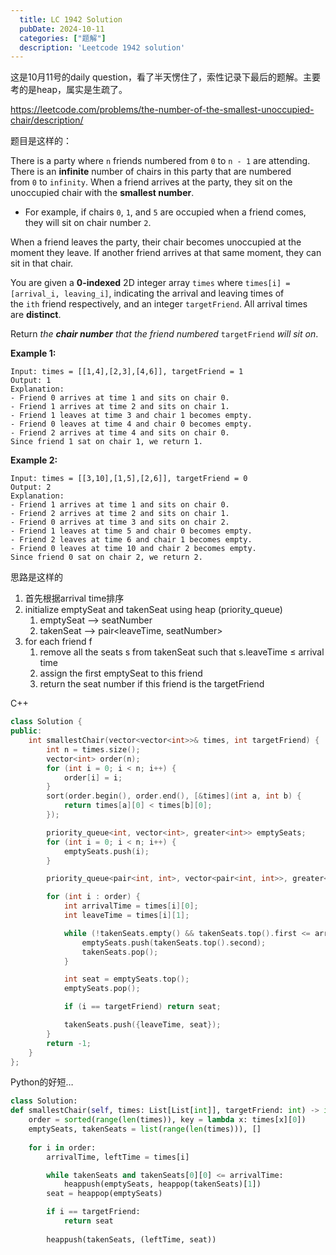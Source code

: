 ```yaml
---
  title: LC 1942 Solution
  pubDate: 2024-10-11
  categories: ["题解"]
  description: 'Leetcode 1942 solution'
---
```


这是10月11号的daily question，看了半天愣住了，索性记录下最后的题解。主要考的是heap，属实是生疏了。

https://leetcode.com/problems/the-number-of-the-smallest-unoccupied-chair/description/

题目是这样的：

There is a party where `n` friends numbered from `0` to `n - 1` are attending. There is an **infinite** number of chairs in this party that are numbered from `0` to `infinity`. When a friend arrives at the party, they sit on the unoccupied chair with the **smallest number**.

- For example, if chairs `0`, `1`, and `5` are occupied when a friend comes, they will sit on chair number `2`.

When a friend leaves the party, their chair becomes unoccupied at the moment they leave. If another friend arrives at that same moment, they can sit in that chair.

You are given a **0-indexed** 2D integer array `times` where `times[i] = [arrival_i, leaving_i]`, indicating the arrival and leaving times of the `ith` friend respectively, and an integer `targetFriend`. All arrival times are **distinct**.

Return *the **chair number** that the friend numbered* `targetFriend` *will sit on*.

**Example 1:**

```
Input: times = [[1,4],[2,3],[4,6]], targetFriend = 1
Output: 1
Explanation:
- Friend 0 arrives at time 1 and sits on chair 0.
- Friend 1 arrives at time 2 and sits on chair 1.
- Friend 1 leaves at time 3 and chair 1 becomes empty.
- Friend 0 leaves at time 4 and chair 0 becomes empty.
- Friend 2 arrives at time 4 and sits on chair 0.
Since friend 1 sat on chair 1, we return 1.
```

**Example 2:**

```
Input: times = [[3,10],[1,5],[2,6]], targetFriend = 0
Output: 2
Explanation:
- Friend 1 arrives at time 1 and sits on chair 0.
- Friend 2 arrives at time 2 and sits on chair 1.
- Friend 0 arrives at time 3 and sits on chair 2.
- Friend 1 leaves at time 5 and chair 0 becomes empty.
- Friend 2 leaves at time 6 and chair 1 becomes empty.
- Friend 0 leaves at time 10 and chair 2 becomes empty.
Since friend 0 sat on chair 2, we return 2.
```

思路是这样的

1. 首先根据arrival time排序
2. initialize emptySeat and takenSeat using heap (priority_queue)
    1. emptySeat —> seatNumber
    2. takenSeat —> pair<leaveTime, seatNumber>
3. for each friend f
    1. remove all the seats s from takenSeat such that s.leaveTime ≤ arrival time
    2. assign the first emptySeat to this friend
    3. return the seat number if this friend is the targetFriend


C++ 

```cpp
class Solution {
public:
    int smallestChair(vector<vector<int>>& times, int targetFriend) {
        int n = times.size();
        vector<int> order(n);
        for (int i = 0; i < n; i++) {
            order[i] = i;
        }
        sort(order.begin(), order.end(), [&times](int a, int b) {
            return times[a][0] < times[b][0];
        });

        priority_queue<int, vector<int>, greater<int>> emptySeats;
        for (int i = 0; i < n; i++) {
            emptySeats.push(i);
        }

        priority_queue<pair<int, int>, vector<pair<int, int>>, greater<pair<int, int>>> takenSeats;

        for (int i : order) {
            int arrivalTime = times[i][0];
            int leaveTime = times[i][1];

            while (!takenSeats.empty() && takenSeats.top().first <= arrivalTime) {
                emptySeats.push(takenSeats.top().second);
                takenSeats.pop();
            }

            int seat = emptySeats.top();
            emptySeats.pop();

            if (i == targetFriend) return seat;

            takenSeats.push({leaveTime, seat});
        }
        return -1;
    }
};
```


Python的好短…

```python
class Solution:
def smallestChair(self, times: List[List[int]], targetFriend: int) -> int:
    order = sorted(range(len(times)), key = lambda x: times[x][0])
    emptySeats, takenSeats = list(range(len(times))), []
    
    for i in order:
        arrivalTime, leftTime = times[i]

        while takenSeats and takenSeats[0][0] <= arrivalTime:
            heappush(emptySeats, heappop(takenSeats)[1])
        seat = heappop(emptySeats)

        if i == targetFriend: 
            return seat
            
        heappush(takenSeats, (leftTime, seat))
        
```
